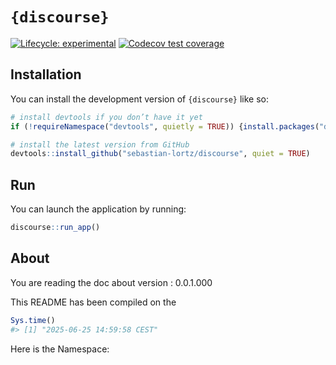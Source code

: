 
<!-- README.md is generated from README.Rmd. Please edit that file -->

# `{discourse}`

<!-- badges: start -->

[![Lifecycle:
experimental](https://img.shields.io/badge/lifecycle-experimental-orange.svg)](https://lifecycle.r-lib.org/articles/stages.html#experimental)
[![Codecov test
coverage](https://codecov.io/gh/sebastian-lortz/discourse/graph/badge.svg)](https://app.codecov.io/gh/sebastian-lortz/discourse)
<!-- badges: end -->

## Installation

You can install the development version of `{discourse}` like so:

``` r
# install devtools if you don’t have it yet
if (!requireNamespace("devtools", quietly = TRUE)) {install.packages("devtools")}

# install the latest version from GitHub
devtools::install_github("sebastian-lortz/discourse", quiet = TRUE)
```

## Run

You can launch the application by running:

``` r
discourse::run_app()
```

## About

You are reading the doc about version : 0.0.1.000

This README has been compiled on the

``` r
Sys.time()
#> [1] "2025-06-25 14:59:58 CEST"
```

Here is the Namespace:
